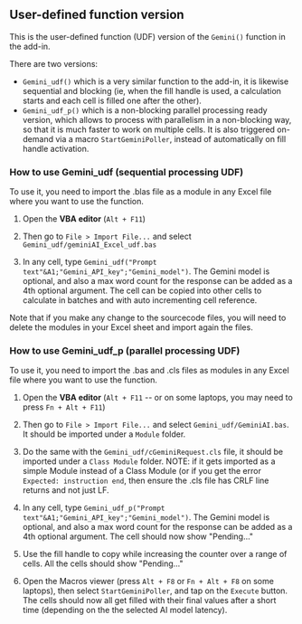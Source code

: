 ## User-defined function version

This is the user-defined function (UDF) version of the `Gemini()` function in the add-in.

There are two versions:

* `Gemini_udf()` which is a very similar function to the add-in, it is likewise sequential and blocking (ie, when the fill handle is used, a calculation starts and each cell is filled one after the other).
* `Gemini_udf_p()` which is a non-blocking parallel processing ready version, which allows to process with parallelism in a non-blocking way, so that it is much faster to work on multiple cells. It is also triggered on-demand via a macro `StartGeminiPoller`, instead of automatically on fill handle activation.

### How to use Gemini_udf (sequential processing UDF)

To use it, you need to import the .blas file as a module in any Excel file where you want to use the function.

1.  Open the **VBA editor** (`Alt + F11`)
    
3.  Then go to `File > Import File...` and select `Gemini_udf/geminiAI_Excel_udf.bas`

4. In any cell, type `Gemini_udf("Prompt text"&A1;"Gemini_API_key";"Gemini_model")`. The Gemini model is optional, and also a max word count for the response can be added as a 4th optional argument. The cell can be copied into other cells to calculate in batches and with auto incrementing cell reference.

Note that if you make any change to the sourcecode files, you will need to delete the modules in your Excel sheet and import again the files.

### How to use Gemini_udf_p (parallel processing UDF)

To use it, you need to import the .bas and .cls files as modules in any Excel file where you want to use the function.

1.  Open the **VBA editor** (`Alt + F11` -- or on some laptops, you may need to press `Fn + Alt + F11`)
    
2.  Then go to `File > Import File...` and select `Gemini_udf/GeminiAI.bas`. It should be imported under a `Module` folder.

3. Do the same with the `Gemini_udf/cGeminiRequest.cls` file, it should be imported under a `Class Module` folder. NOTE: if it gets imported as a simple Module instead of a Class Module (or if you get the error `Expected: instruction end`, then ensure the .cls file has CRLF line returns and not just LF.

4. In any cell, type `Gemini_udf_p("Prompt text"&A1;"Gemini_API_key";"Gemini_model")`. The Gemini model is optional, and also a max word count for the response can be added as a 4th optional argument. The cell should now show "Pending..."

5. Use the fill handle to copy while increasing the counter over a range of cells. All the cells should show "Pending..."

6. Open the Macros viewer (press `Alt + F8` or `Fn + Alt + F8` on some laptops), then select `StartGeminiPoller`, and tap on the `Execute` button. The cells should now all get filled with their final values after a short time (depending on the the selected AI model latency).
